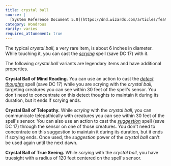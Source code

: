 ```yaml
---
title: crystal ball
source: |
  [System Reference Document 5.0](https://dnd.wizards.com/articles/features/systems-reference-document-srd)
category: Wondrous
rarity: varies
requires_attunement: true
---
```


The typical *crystal ball*, a very rare item, is about 6 inches in diameter. While touching it, you can cast the [*scrying*](/spells/scrying/) spell (save DC 17) with it.

The following *crystal ball* variants are legendary items and have additional properties.

**Crystal Ball of Mind Reading.** You can use an action to cast the [*detect thoughts*](/spells/detect-thoughts/) spell (save DC 17) while you are scrying with the *crystal ball*, targeting creatures you can see within 30 feet of the spell's sensor. You don't need to concentrate on this detect thoughts to maintain it during its duration, but it ends if scrying ends.

**Crystal Ball of Telepathy.** While *scrying* with the *crystal ball*, you can communicate telepathically with creatures you can see within 30 feet of the spell's sensor. You can also use an action to cast the [*suggestion*](/spells/suggestion/) spell (save DC 17) through the sensor on one of those creatures. You don't need to concentrate on this suggestion to maintain it during its duration, but it ends if scrying ends. Once used, the *suggestion* power of the *crystal ball* can't be used again until the next dawn.

**Crystal Ball of True Seeing.** While *scrying* with the *crystal ball*, you have truesight with a radius of 120 feet centered on the spell's sensor.
